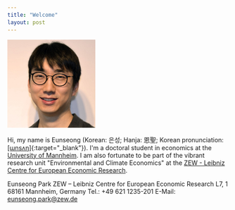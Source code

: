 ```yaml
---
title: "Welcome"
layout: post
---
```

<img src="assets\img\pic.jpg" width="200">

Hi, my name is Eunseong (Korean: 은성; Hanja: 恩聖; Korean pronunciation: [[ɯnsʌŋ]](assets\audio\pronounciation.mp3){:target="_blank"}). I'm a doctoral student in economics at the [University of Mannheim](https://www.uni-mannheim.de/en/). I am also fortunate to be part of the vibrant research unit "Environmental and Climate Economics" at the [ZEW - Leibniz Centre for European Economic Research](https://www.zew.de/en).

Eunseong Park
ZEW – Leibniz Centre for European Economic Research
L7, 1
68161 Mannheim, Germany
Tel.: +49 621 1235-201
E-Mail: [eunseong.park@zew.de](mailto:eunseong.park@zew.de)
